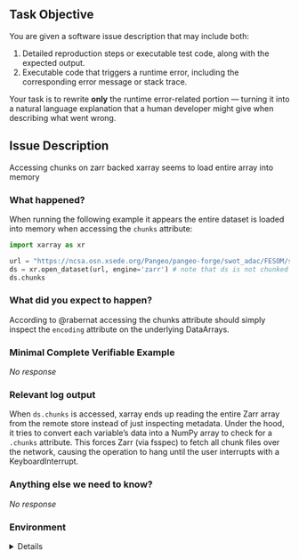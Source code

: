 ## Task Objective
You are given a software issue description that may include both:
1. Detailed reproduction steps or executable test code, along with the expected output.
2. Executable code that triggers a runtime error, including the corresponding error message or stack trace.

Your task is to rewrite **only** the runtime error-related portion — turning it into a natural language explanation that a human developer might give when describing what went wrong.

## Issue Description
Accessing chunks on zarr backed xarray seems to load entire array into memory

### What happened?

When running the following example it appears the entire dataset is loaded into memory when accessing the `chunks` attribute:

```python
import xarray as xr

url = "https://ncsa.osn.xsede.org/Pangeo/pangeo-forge/swot_adac/FESOM/surf/fma.zarr"
ds = xr.open_dataset(url, engine='zarr') # note that ds is not chunked but still uses lazy loading
ds.chunks
```

### What did you expect to happen?

According to @rabernat accessing the chunks attribute should simply inspect the `encoding` attribute on the underlying DataArrays.

### Minimal Complete Verifiable Example

_No response_

### Relevant log output

When `ds.chunks` is accessed, xarray ends up reading the entire Zarr array from the remote store instead of just inspecting metadata. Under the hood, it tries to convert each variable’s data into a NumPy array to check for a `.chunks` attribute. This forces Zarr (via fsspec) to fetch all chunk files over the network, causing the operation to hang until the user interrupts with a KeyboardInterrupt.

### Anything else we need to know?

_No response_

### Environment

<details>
INSTALLED VERSIONS
------------------
commit: None
python: 3.9.12 | packaged by conda-forge | (main, Mar 24 2022, 23:24:38)
[Clang 12.0.1 ]
python-bits: 64
OS: Darwin
OS-release: 21.2.0
machine: arm64
processor: arm
byteorder: little
LC_ALL: None
LANG: en_US.UTF-8
LOCALE: ('en_US', 'UTF-8')
libhdf5: None
libnetcdf: None

xarray: 2022.3.0
pandas: 1.4.2
numpy: 1.21.2
scipy: 1.8.0
netCDF4: None
pydap: None
h5netcdf: None
h5py: None
Nio: None
zarr: 2.8.1
cftime: None
nc_time_axis: None
PseudoNetCDF: None
rasterio: None
cfgrib: None
iris: None
bottleneck: 1.3.4
dask: 2022.04.0
distributed: 2022.4.0
matplotlib: 3.4.3
cartopy: None
seaborn: None
numbagg: None
fsspec: 2022.3.0
cupy: None
pint: None
sparse: None
setuptools: 62.0.0
pip: 22.0.4
conda: None
pytest: 7.1.1
IPython: 8.2.0
sphinx: None
</details>